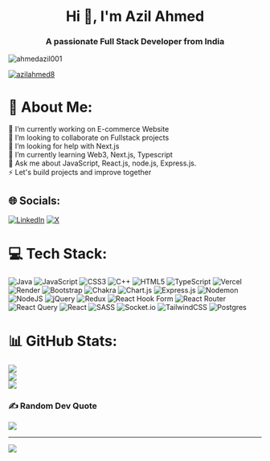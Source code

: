 <h1 align="center">Hi 👋, I'm Azil Ahmed</h1>
<h3 align="center">A passionate Full Stack Developer from India</h3>

<p align="left"> <img src="https://komarev.com/ghpvc/?username=ahmedazil001&label=Profile%20views&color=0e75b6&style=flat" alt="ahmedazil001" /> </p>

<p align="left"> <a href="https://twitter.com/azilahmed8" target="blank"><img src="https://img.shields.io/twitter/follow/azilahmed8?logo=twitter&style=for-the-badge" alt="azilahmed8" /></a> </p>

# 💫 About Me:
🔭 I’m currently working on E-commerce Website<br>👯 I’m looking to collaborate on Fullstack projects<br>🤝 I’m looking for help with Next.js<br>🌱 I’m currently learning Web3, Next.js, Typescript<br>💬 Ask me about JavaScript, React.js, node.js, Express.js.<br>⚡ Let's build projects and improve together


## 🌐 Socials:
[![LinkedIn](https://img.shields.io/badge/LinkedIn-%230077B5.svg?logo=linkedin&logoColor=white)](https://linkedin.com/in/azil-ahmed-30a571233) [![X](https://img.shields.io/badge/X-black.svg?logo=X&logoColor=white)](https://x.com/AzilAhmed8) 

# 💻 Tech Stack:
![Java](https://img.shields.io/badge/java-%23ED8B00.svg?style=flat&logo=openjdk&logoColor=white) ![JavaScript](https://img.shields.io/badge/javascript-%23323330.svg?style=flat&logo=javascript&logoColor=%23F7DF1E) ![CSS3](https://img.shields.io/badge/css3-%231572B6.svg?style=flat&logo=css3&logoColor=white) ![C++](https://img.shields.io/badge/c++-%2300599C.svg?style=flat&logo=c%2B%2B&logoColor=white) ![HTML5](https://img.shields.io/badge/html5-%23E34F26.svg?style=flat&logo=html5&logoColor=white) ![TypeScript](https://img.shields.io/badge/typescript-%23007ACC.svg?style=flat&logo=typescript&logoColor=white) ![Vercel](https://img.shields.io/badge/vercel-%23000000.svg?style=flat&logo=vercel&logoColor=white) ![Render](https://img.shields.io/badge/Render-%46E3B7.svg?style=flat&logo=render&logoColor=white) ![Bootstrap](https://img.shields.io/badge/bootstrap-%238511FA.svg?style=flat&logo=bootstrap&logoColor=white) ![Chakra](https://img.shields.io/badge/chakra-%234ED1C5.svg?style=flat&logo=chakraui&logoColor=white) ![Chart.js](https://img.shields.io/badge/chart.js-F5788D.svg?style=flat&logo=chart.js&logoColor=white) ![Express.js](https://img.shields.io/badge/express.js-%23404d59.svg?style=flat&logo=express&logoColor=%2361DAFB) ![Nodemon](https://img.shields.io/badge/NODEMON-%23323330.svg?style=flat&logo=nodemon&logoColor=%BBDEAD) ![NodeJS](https://img.shields.io/badge/node.js-6DA55F?style=flat&logo=node.js&logoColor=white) ![jQuery](https://img.shields.io/badge/jquery-%230769AD.svg?style=flat&logo=jquery&logoColor=white) ![Redux](https://img.shields.io/badge/redux-%23593d88.svg?style=flat&logo=redux&logoColor=white) ![React Hook Form](https://img.shields.io/badge/React%20Hook%20Form-%23EC5990.svg?style=flat&logo=reacthookform&logoColor=white) ![React Router](https://img.shields.io/badge/React_Router-CA4245?style=flat&logo=react-router&logoColor=white) ![React Query](https://img.shields.io/badge/-React%20Query-FF4154?style=flat&logo=react%20query&logoColor=white) ![React](https://img.shields.io/badge/react-%2320232a.svg?style=flat&logo=react&logoColor=%2361DAFB) ![SASS](https://img.shields.io/badge/SASS-hotpink.svg?style=flat&logo=SASS&logoColor=white) ![Socket.io](https://img.shields.io/badge/Socket.io-black?style=flat&logo=socket.io&badgeColor=010101) ![TailwindCSS](https://img.shields.io/badge/tailwindcss-%2338B2AC.svg?style=flat&logo=tailwind-css&logoColor=white) ![Postgres](https://img.shields.io/badge/postgres-%23316192.svg?style=flat&logo=postgresql&logoColor=white)
# 📊 GitHub Stats:
![](https://github-readme-stats.vercel.app/api?username=AhmedAzil001&theme=monokai&hide_border=false&include_all_commits=false&count_private=false)<br/>
![](https://github-readme-streak-stats.herokuapp.com/?user=AhmedAzil001&theme=monokai&hide_border=false)<br/>
![](https://github-readme-stats.vercel.app/api/top-langs/?username=AhmedAzil001&theme=monokai&hide_border=false&include_all_commits=false&count_private=false&layout=compact)

### ✍️ Random Dev Quote
![](https://quotes-github-readme.vercel.app/api?type=horizontal&theme=radical)

---
[![](https://visitcount.itsvg.in/api?id=AhmedAzil001&icon=2&color=9)](https://visitcount.itsvg.in)

<!-- Proudly created with GPRM ( https://gprm.itsvg.in ) -->

